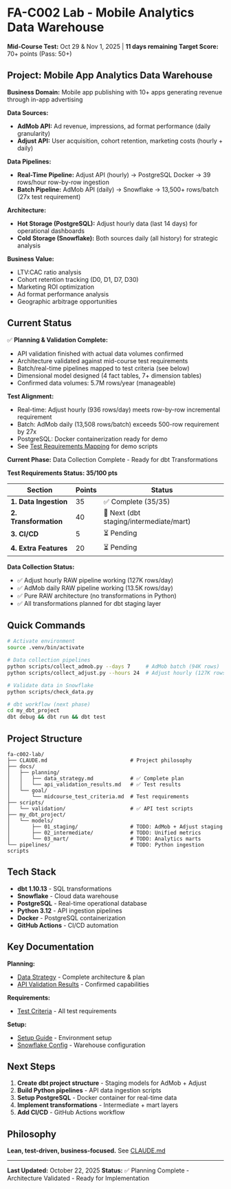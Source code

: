 # FA-C002 Lab - Mobile Analytics Data Warehouse

**Mid-Course Test:** Oct 29 & Nov 1, 2025 | **11 days remaining**
**Target Score:** 70+ points (Pass: 50+)

## Project: Mobile App Analytics Data Warehouse

**Business Domain:** Mobile app publishing with 10+ apps generating revenue through in-app advertising

**Data Sources:**
- **AdMob API:** Ad revenue, impressions, ad format performance (daily granularity)
- **Adjust API:** User acquisition, cohort retention, marketing costs (hourly + daily)

**Data Pipelines:**
- **Real-Time Pipeline:** Adjust API (hourly) → PostgreSQL Docker → 39 rows/hour row-by-row ingestion
- **Batch Pipeline:** AdMob API (daily) → Snowflake → 13,500+ rows/batch (27x test requirement)

**Architecture:**
- **Hot Storage (PostgreSQL):** Adjust hourly data (last 14 days) for operational dashboards
- **Cold Storage (Snowflake):** Both sources daily (all history) for strategic analysis

**Business Value:**
- LTV:CAC ratio analysis
- Cohort retention tracking (D0, D1, D7, D30)
- Marketing ROI optimization
- Ad format performance analysis
- Geographic arbitrage opportunities

## Current Status

✅ **Planning & Validation Complete:**
- API validation finished with actual data volumes confirmed
- Architecture validated against mid-course test requirements
- Batch/real-time pipelines mapped to test criteria (see below)
- Dimensional model designed (4 fact tables, 7+ dimension tables)
- Confirmed data volumes: 5.7M rows/year (manageable)

**Test Alignment:**
- Real-time: Adjust hourly (936 rows/day) meets row-by-row incremental requirement
- Batch: AdMob daily (13,508 rows/batch) exceeds 500-row requirement by 27x
- PostgreSQL: Docker containerization ready for demo
- See [Test Requirements Mapping](./docs/planning/data_strategy.md#mid-course-test-requirements-mapping) for demo scripts

**Current Phase:** Data Collection Complete - Ready for dbt Transformations

**Test Requirements Status: 35/100 pts**

| Section | Points | Status |
|---------|--------|--------|
| **1. Data Ingestion** | 35 | ✅ Complete (35/35) |
| **2. Transformation** | 40 | 🔄 Next (dbt staging/intermediate/mart) |
| **3. CI/CD** | 5 | ⏳ Pending |
| **4. Extra Features** | 20 | ⏳ Pending |

**Data Collection Status:**
- ✅ Adjust hourly RAW pipeline working (127K rows/day)
- ✅ AdMob daily RAW pipeline working (13.5K rows/day)
- ✅ Pure RAW architecture (no transformations in Python)
- ✅ All transformations planned for dbt staging layer

## Quick Commands

```bash
# Activate environment
source .venv/bin/activate

# Data collection pipelines
python scripts/collect_admob.py --days 7     # AdMob batch (94K rows)
python scripts/collect_adjust.py --hours 24  # Adjust hourly (127K rows)

# Validate data in Snowflake
python scripts/check_data.py

# dbt workflow (next phase)
cd my_dbt_project
dbt debug && dbt run && dbt test
```

## Project Structure

```text
fa-c002-lab/
├── CLAUDE.md                           # Project philosophy
├── docs/
│   ├── planning/
│   │   ├── data_strategy.md            # ✅ Complete plan
│   │   └── api_validation_results.md   # ✅ Test results
│   └── goal/
│       └── midcourse_test_criteria.md  # Test requirements
├── scripts/
│   └── validation/                     # ✅ API test scripts
├── my_dbt_project/
│   └── models/
│       ├── 01_staging/                 # TODO: AdMob + Adjust staging
│       ├── 02_intermediate/            # TODO: Unified metrics
│       └── 03_mart/                    # TODO: Analytics marts
└── pipelines/                          # TODO: Python ingestion scripts
```

## Tech Stack

- **dbt 1.10.13** - SQL transformations
- **Snowflake** - Cloud data warehouse
- **PostgreSQL** - Real-time operational database
- **Python 3.12** - API ingestion pipelines
- **Docker** - PostgreSQL containerization
- **GitHub Actions** - CI/CD automation

## Key Documentation

**Planning:**
- [Data Strategy](./docs/planning/data_strategy.md) - Complete architecture & plan
- [API Validation Results](./docs/planning/api_validation_results.md) - Confirmed capabilities

**Requirements:**
- [Test Criteria](./docs/goal/midcourse_test_criteria.md) - All test requirements

**Setup:**
- [Setup Guide](./docs/00_setup_guide.md) - Environment setup
- [Snowflake Config](./docs/snowflake_setup.md) - Warehouse configuration

## Next Steps

1. **Create dbt project structure** - Staging models for AdMob + Adjust
2. **Build Python pipelines** - API data ingestion scripts
3. **Setup PostgreSQL** - Docker container for real-time data
4. **Implement transformations** - Intermediate + mart layers
5. **Add CI/CD** - GitHub Actions workflow

## Philosophy

**Lean, test-driven, business-focused.** See [CLAUDE.md](./CLAUDE.md)

---

**Last Updated:** October 22, 2025
**Status:** ✅ Planning Complete - Architecture Validated - Ready for Implementation
